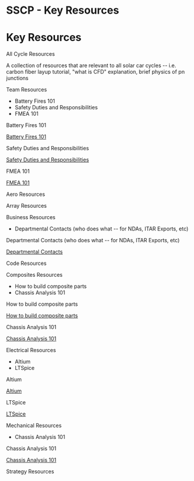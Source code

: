 # SSCP - Key Resources

# Key Resources

All Cycle Resources

A collection of resources that are relevant to all solar car cycles -- i.e. carbon fiber layup tutorial, "what is CFD" explanation, brief physics of pn junctions

Team Resources

* Battery Fires 101
* Safety Duties and Responsibilities
* FMEA 101

Battery Fires 101

[Battery Fires 101](/home/sscp-2018-2019/mechanical-2018-2019/battery/battery-fires-101)

Safety Duties and Responsibilities

[Safety Duties and Responsibilities](/home/key-resources/safety-duties-and-responsibilities)

FMEA 101

[FMEA 101](/home/key-resources/failure-modes-and-effects-analysis-fmea)

Aero Resources

Array Resources

Business Resources

* Departmental Contacts (who does what -- for NDAs, ITAR Exports, etc)

Departmental Contacts (who does what -- for NDAs, ITAR Exports, etc)

[Departmental Contacts](https://docs.google.com/document/d/1Nufi1mXhc3a51lSsNLH6NS0YVe6kmJKCVvW_p82UZoE/edit)

Code Resources

Composites Resources

* How to build composite parts
* Chassis Analysis 101

How to build composite parts

[How to build composite parts](https://docs.google.com/document/d/12u7DkP32B5QTf6KuCVDd8CNsz-523QnphIVNnZkIW0Y/edit)

Chassis Analysis 101

[Chassis Analysis 101](/home/sscp-2020-2021/composites-2020-2021/composite-chassis-analysis)

Electrical Resources

* Altium
* LTSpice

Altium

[Altium](/home/sscp-2020-2021/electrical-2020-2021/electrical-fundamentals/altium-designer)

LTSpice

[LTSpice](http://www.linear.com/designtools/software/#LTspice)

Mechanical Resources

* Chassis Analysis 101

Chassis Analysis 101

[Chassis Analysis 101](/home/sscp-2020-2021/composites-2020-2021/composite-chassis-analysis)

Strategy Resources

